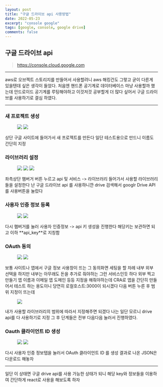 ```yaml
---
layout: post
title: "구글 드라이브 api 사용방법"
date: 2022-05-23
excerpt: "console google"
tags: [google, console, google drive]
comments: false
---
```


## 구글 드라이브 api

> https://console.cloud.google.com

---

aws로 오브젝트 스토리지를 만들어서 사용할려니 aws 해킹건도 그렇고 굳이 다른게 있을텐데 싶은 생각이 들었다.
처음엔 핸드폰 공기계로 데이터베이스 마냥 사용할까 했는데 안드로이드 공기계를 루팅해야하고 이것저것 공부할게 더 많다 싶어서
구글 드라이브를 사용하기로 결심 하였다.

---

### **새 프로젝트 생성**
<figure style='half'>
	<img src="/assets/img/220522/google1.png">
	<img src="/assets/img/220522/google2.png">
</figure>
상단 구글 사이트에 들어가서 새 프로젝트를 만든다
일단 테스트용으로 만드니 이름도 간단히 지정

### 라이브러리 설정

<figure style='third'>
	<img src="/assets/img/220522/google3.png">
	<img src="/assets/img/220522/google5.png">
	<img src="/assets/img/220522/google4.png">
</figure>

좌측상단 햄버거 버튼 누르고 api 및 서비스 -> 라이브러리 들어가서 사용할 라이브러리들을 설정한다
난 구글 드라이브 api 를 사용하니깐 drive 검색해서 googlr Drive API를 사용버튼을 눌렀다

### 사용자 인증 정보 등록
<figure style='half'>
	<img src="/assets/img/220522/google6.png">
	<img src="/assets/img/220522/google7.png">
</figure>
다시 햄버거를 눌러 사용자 인증정보 -> api 키 생성을 진행한다
해당키는 보관하면 되고 이하 **api_key**로 지칭함

### OAuth 동의
<figure style='half'>
	<img src="/assets/img/220522/google8.png">
	<img src="/assets/img/220522/google9.png">
</figure>
보통 사이트나 앱에서 구글 정보 사용창이 뜨는 그 동의화면 세팅을 할 차례
내부 외부 선택을 하지만 내부는 아무래도 돈을 추가로 줘야하는 그런 서비스인듯 하다
외부 찍고 만들기
앱 이름과 이메일 앱 도메인 등등 지정을 해줘야하는데
CRA로 앱을 간단히 만들어서 테스트 하는 용도이니 당연히 로컬호스트:3000이 되시겠다
다음 버튼 누른 후 범위 지정이 뜨는데
<figure>
	<img src="/assets/img/220522/google12.png">
</figure>
내가 사용할 라이브러리의 범위에 따라서 지정해주면 되겠다
나는 일단 모르니 drive api를 다 사용하기로 지정
그 후 단계들은 전부 다음다음 눌러서 진행하였다.

### Oauth 클라이언트 ID 생성
<figure style='half'>
	<img src="/assets/img/220522/google10.png">
	<img src="/assets/img/220522/google13.png">
</figure>
다시 사용자 인증 정보탭을 눌러서 OAuth 클라이언트 ID 를 생성 결과로 나온 JSON은 다운로드 해놓자


---

일단 이 상태면 구글 drive api를 사용 가능한 상태가 되니 해당 key와 정보들을 이용하여
간단하게 react로 사용을 해보도록 하자
